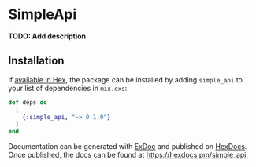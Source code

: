 # SimpleApi

**TODO: Add description**

## Installation

If [available in Hex](https://hex.pm/docs/publish), the package can be installed
by adding `simple_api` to your list of dependencies in `mix.exs`:

```elixir
def deps do
  [
    {:simple_api, "~> 0.1.0"}
  ]
end
```

Documentation can be generated with [ExDoc](https://github.com/elixir-lang/ex_doc)
and published on [HexDocs](https://hexdocs.pm). Once published, the docs can
be found at <https://hexdocs.pm/simple_api>.

